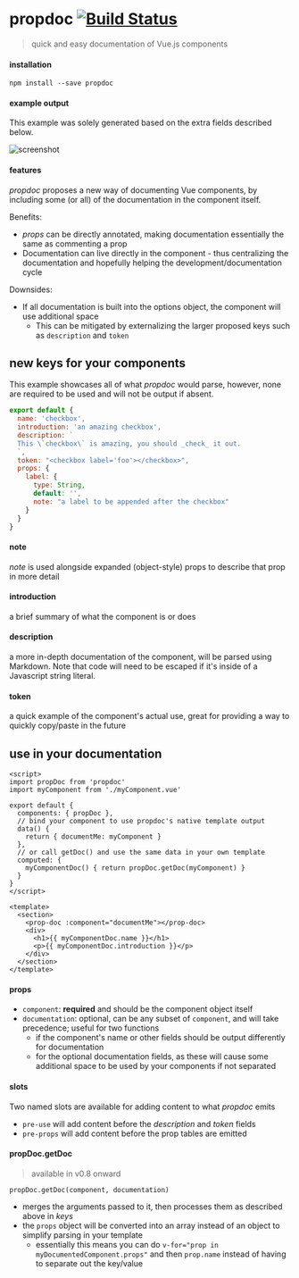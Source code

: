 # propdoc [![Build Status](https://travis-ci.org/propellant/doctor.svg?branch=master)](https://travis-ci.org/propellant/doctor)

> quick and easy documentation of Vue.js components

#### installation

`npm install --save propdoc`

#### example output

This example was solely generated based on the extra fields described below.

![screenshot](https://github.com/propellant/doctor/blob/master/exampleOutput.png)

#### features

_propdoc_ proposes a new way of documenting Vue components, by including some (or all) of the documentation in the component itself.

Benefits:
- _props_ can be directly annotated, making documentation essentially the same as commenting a prop
- Documentation can live directly in the component - thus centralizing the documentation and hopefully helping the development/documentation cycle

Downsides:
- If all documentation is built into the options object, the component will use additional space
  - This can be mitigated by externalizing the larger proposed keys such as `description` and `token`

## new keys for your components

This example showcases all of what _propdoc_ would parse, however, none are required to be used and will not be output if absent.

```javascript
export default {
  name: 'checkbox',
  introduction: 'an amazing checkbox',
  description: `
  This \`checkbox\` is amazing, you should _check_ it out.
  `,
  token: "<checkbox label='foo'></checkbox>",
  props: {
    label: {
      type: String,
      default: '',
      note: "a label to be appended after the checkbox"
    }
  }
}
```

#### note

_note_ is used alongside expanded (object-style) props to describe that prop in more detail

#### introduction

a brief summary of what the component is or does

#### description

a more in-depth documentation of the component, will be parsed using Markdown. Note that code will need to be escaped if it's inside of a Javascript string literal.

#### token

a quick example of the component's actual use, great for providing a way to quickly copy/paste in the future


## use in your documentation

```Vue
<script>
import propDoc from 'propdoc'
import myComponent from './myComponent.vue'

export default {
  components: { propDoc },
  // bind your component to use propdoc's native template output
  data() {
    return { documentMe: myComponent }
  },
  // or call getDoc() and use the same data in your own template
  computed: {
    myComponentDoc() { return propDoc.getDoc(myComponent) }
  }
}
</script>

<template>
  <section>
    <prop-doc :component="documentMe"></prop-doc>
    <div>
      <h1>{{ myComponentDoc.name }}</h1>
      <p>{{ myComponentDoc.introduction }}</p>
    </div>
  </section>
</template>
```

#### props

- `component`: **required** and should be the component object itself
- `documentation`: optional, can be any subset of `component`, and will take precedence; useful for two functions
  - if the component's name or other fields should be output differently for documentation
  - for the optional documentation fields, as these will cause some additional space to be used by your components if not separated

#### slots

Two named slots are available for adding content to what _propdoc_ emits
- `pre-use` will add content before the _description_ and _token_ fields
- `pre-props` will add content before the prop tables are emitted

#### propDoc.getDoc

> available in v0.8 onward

`propDoc.getDoc(component, documentation)`

- merges the arguments passed to it, then processes them as described above in _keys_
- the `props` object will be converted into an array instead of an object to simplify parsing in your template
  - essentially this means you can do `v-for="prop in myDocumentedComponent.props"` and then `prop.name` instead of having to separate out the key/value
